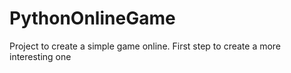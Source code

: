 # PythonOnlineGame
Project to create a simple game online. First step to create a more interesting one
